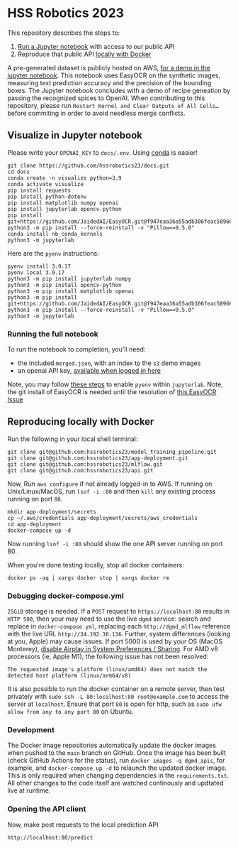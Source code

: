 # HSS Robotics 2023

This repository describes the steps to:

1) [Run a Jupyter notebook](#visualize-in-jupyter-notebook) with access to our public API
2) Reproduce that public API [locally with Docker](#reproducing-locally-with-docker)

A pre-generated dataset is publicly hosted on AWS, [for a demo in the jupyter notebook](#visualize-in-jupyter-notebook). This notebook uses EasyOCR on the synthetic images, measuring text prediction accuracy and the precision of the bounding boxes. The Jupyter notebook concludes with a demo of recipe geneation by passing the recognized spices to OpenAI. When contributing to this repository, please run `Restart Kernel and Clear Outputs of All Cells…` before commiting in order to avoid needless merge conflicts.


## Visualize in Jupyter notebook

Please write your `OPENAI_KEY` to `docs/.env`. Using [conda](https://docs.anaconda.com/anaconda/install/windows/) is easier!

```
git clone https://github.com/hssrobotics23/docs.git
cd docs
conda create -n visualize python=3.9
conda activate visualize
pip install requests
pip install python-dotenv
pip install matplotlib numpy openai
pip install jupyterlab opencv-python
pip install git+https://github.com/JaidedAI/EasyOCR.git@f947eaa36a55adb306feac58966378e01cc67f85
python3 -m pip install --force-reinstall -v "Pillow==9.5.0"
conda install nb_conda_kernels
python3 -m jupyterlab
```

Here are the `pyenv` instructions:

```
pyenv install 3.9.17
pyenv local 3.9.17
python3 -m pip install jupyterlab numpy
python3 -m pip install opencv-python
python3 -m pip install matplotlib openai
python3 -m pip install git+https://github.com/JaidedAI/EasyOCR.git@f947eaa36a55adb306feac58966378e01cc67f85
python3 -m pip install --force-reinstall -v "Pillow==9.5.0"
python3 -m jupyterlab
```

### Running the full notebook

To run the notebook to completion, you'll need:

- the included `merged.json`, with an index to the `s3` demo images
- an openai API key, [available when logged in here](https://platform.openai.com/account/api-keys)

Note, you may follow [these steps](https://albertauyeung.github.io/2020/08/17/pyenv-jupyter.html/) to enable `pyenv` within `jupyterlab`. Note, the git install of EasyOCR is needed until the resolution of [this EasyOCR Issue](https://github.com/JaidedAI/EasyOCR/issues/1077)

## Reproducing locally with Docker 

Run the following in your local shell terminal:

```
git clone git@github.com:hssrobotics23/model_training_pipeline.git
git clone git@github.com:hssrobotics23/app-deployment.git
git clone git@github.com:hssrobotics23/mlflow.git
git clone git@github.com:hssrobotics23/api.git
```

Now, Run `aws configure` if not already logged-in to AWS. If running on Unix/Linux/MacOS, run `lsof -i :80` and then `kill` any existing process running on port `80`.

```
mkdir app-deployment/secrets
cp ~/.aws/credentials app-deployment/secrets/aws_credentials
cd app-deployment
docker-compose up -d
```

Now running `lsof -i :80` should show the one API server running on port 80.

When you're done testing locally, stop all docker containers:

```
docker ps -aq | xargs docker stop | xargs docker rm
```

### Debugging docker-compose.yml

`25GiB` storage is needed. If a `POST` request to `https://localhost:80` results in `HTTP 500`, then your may need to use the live `dgmd` service: search and replace in `docker-compose.yml`, replacing each `http://dgmd_mlflow` reference with the live URL `http://34.192.30.136`. Further, system differences (looking at you, Apple) may cause issues. If port 5000 is used by your OS (MacOS Monterey), [disable Airplay in System Preferences / Sharing](https://developer.apple.com/forums/thread/682332). For AMD v8 processors (ie, Apple M1), the following issue has not been resolved:

`The requested image's platform (linux/amd64) does not match the detected host platform (linux/arm64/v8)`

It is also possible to run the docker container on a remote server, then test privately with `sudo ssh -L 80:localhost:80 root@example.com` to access the server at `localhost`. Ensure that port `80` is open for http, such as `sudo ufw allow from any to any port 80` on Ubuntu.

### Development

The Docker image repositories automatically update the docker images when pushed to the `main` branch on GitHub. Once the image has been built (check GitHub Actions for the status), run `docker images -q dgmd_apis`, for example, and `docker-compose up -d` to relaunch the updated docker image. This is only required when changing dependencies in the `requirements.txt`. All other changes to the code itself are watched continously and updtated live at runtime.

### Opening the API client

Now, make post requests to the local prediction API

```
http://localhost:80/predict
```

[rosetta]: https://collabnix.com/warning-the-requested-images-platform-linux-amd64-does-not-match-the-detected-host-platform-linux-arm64-v8/
